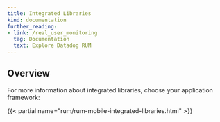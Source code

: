 ```yaml
---
title: Integrated Libraries
kind: documentation
further_reading:
- link: /real_user_monitoring
  tag: Documentation
  text: Explore Datadog RUM
---
```


## Overview

For more information about integrated libraries, choose your application framework:

{{< partial name="rum/rum-mobile-integrated-libraries.html" >}}